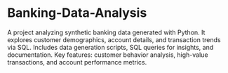 # Banking-Data-Analysis
A project analyzing synthetic banking data generated with Python. It explores customer demographics, account details, and transaction trends via SQL. Includes data generation scripts, SQL queries for insights, and documentation. Key features: customer behavior analysis, high-value transactions, and account performance metrics.
